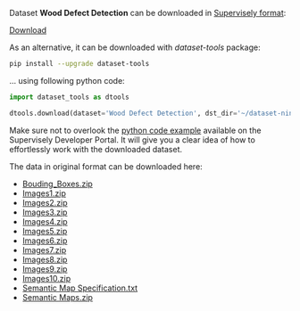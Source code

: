 Dataset **Wood Defect Detection** can be downloaded in [Supervisely format](https://developer.supervisely.com/api-references/supervisely-annotation-json-format):

 [Download](https://assets.supervisely.com/remote/eyJsaW5rIjogImZzOi8vYXNzZXRzLzE1NzRfV29vZCBEZWZlY3QgRGV0ZWN0aW9uL3dvb2QtZGVmZWN0LWRldGVjdGlvbi1EYXRhc2V0TmluamEudGFyIiwgInNpZyI6ICJsaHd5VSs3WGFEUTUxSnpNbkVzS0lrS083YldyUFJ5V3FQdW91eFZtTGNJPSJ9)

As an alternative, it can be downloaded with *dataset-tools* package:
``` bash
pip install --upgrade dataset-tools
```

... using following python code:
``` python
import dataset_tools as dtools

dtools.download(dataset='Wood Defect Detection', dst_dir='~/dataset-ninja/')
```
Make sure not to overlook the [python code example](https://developer.supervisely.com/getting-started/python-sdk-tutorials/iterate-over-a-local-project) available on the Supervisely Developer Portal. It will give you a clear idea of how to effortlessly work with the downloaded dataset.

The data in original format can be downloaded here:

- [Bouding_Boxes.zip](https://zenodo.org/record/4694695/files/Bouding_Boxes.zip?download=1)
- [Images1.zip](https://zenodo.org/record/4694695/files/Images1.zip?download=1)
- [Images2.zip](https://zenodo.org/record/4694695/files/Images2.zip?download=1)
- [Images3.zip](https://zenodo.org/record/4694695/files/Images3.zip?download=1)
- [Images4.zip](https://zenodo.org/record/4694695/files/Images4.zip?download=1)
- [Images5.zip](https://zenodo.org/record/4694695/files/Images5.zip?download=1)
- [Images6.zip](https://zenodo.org/record/4694695/files/Images6.zip?download=1)
- [Images7.zip](https://zenodo.org/record/4694695/files/Images7.zip?download=1)
- [Images8.zip](https://zenodo.org/record/4694695/files/Images8.zip?download=1)
- [Images9.zip](https://zenodo.org/record/4694695/files/Images9.zip?download=1)
- [Images10.zip](https://zenodo.org/record/4694695/files/Images10.zip?download=1)
- [Semantic Map Specification.txt](https://zenodo.org/record/4694695/files/Semantic%20Map%20Specification.txt?download=1)
- [Semantic Maps.zip](https://zenodo.org/record/4694695/files/Semantic%20Maps.zip?download=1)
